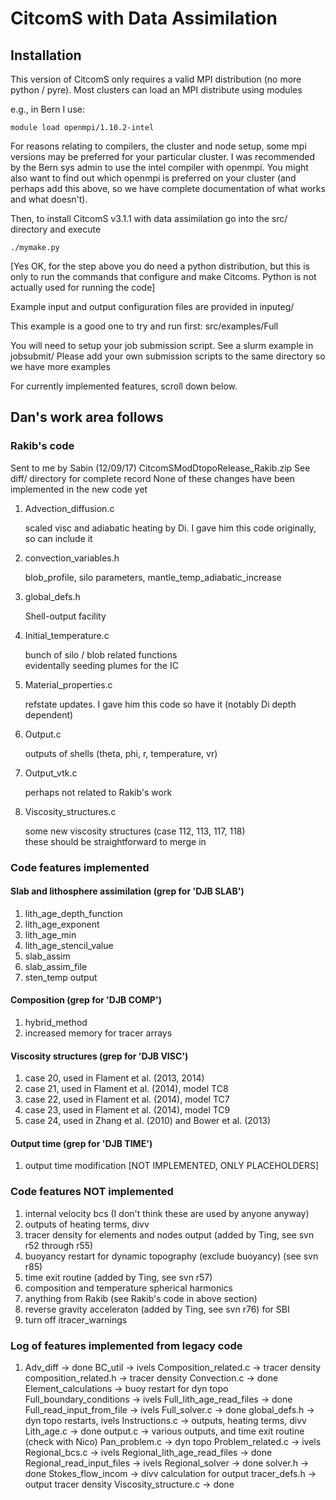 # CitcomS with Data Assimilation

## Installation

This version of CitcomS only requires a valid MPI distribution (no more python / pyre).  Most clusters can load an MPI distribute using modules

e.g., in Bern I use:

```module load openmpi/1.10.2-intel```

For reasons relating to compilers, the cluster and node setup, some mpi versions may be preferred for your particular cluster.  I was recommended by the Bern sys admin to use the intel compiler with openmpi.  You might also want to find out which openmpi is preferred on your cluster (and perhaps add this above, so we have complete documentation of what works and what doesn't).

Then, to install CitcomS v3.1.1 with data assimilation go into the src/ directory and execute

```./mymake.py```

[Yes OK, for the step above you do need a python distribution, but this is only to run the commands that configure and make Citcoms.  Python is not actually used for running the code]

Example input and output configuration files are provided in inputeg/

This example is a good one to try and run first: src/examples/Full

You will need to setup your job submission script.  See a slurm example in jobsubmit/  Please add your own submission scripts to the same directory so we have more examples

For currently implemented features, scroll down below.

## Dan's work area follows

### Rakib's code

Sent to me by Sabin (12/09/17) CitcomSModDtopoRelease\_Rakib.zip
See diff/ directory for complete record
None of these changes have been implemented in the new code yet

1. Advection\_diffusion.c

   scaled visc and adiabatic heating by Di.  I gave him this code originally, so can include it
   
2. convection\_variables.h

   blob_profile, silo parameters, mantle_temp_adiabatic_increase
   
3. global\_defs.h

   Shell-output facility
   
4. Initial\_temperature.c

   bunch of silo / blob related functions  
   evidentally seeding plumes for the IC
   
5. Material\_properties.c

   refstate updates.  I gave him this code so have it (notably Di depth dependent)
   
6. Output.c

   outputs of shells (theta, phi, r, temperature, vr)
   
7. Output\_vtk.c

   perhaps not related to Rakib's work
   
8. Viscosity\_structures.c

   some new viscosity structures (case 112, 113, 117, 118)  
   these should be straightforward to merge in

### Code features implemented

#### Slab and lithosphere assimilation (grep for 'DJB SLAB')
1. lith\_age\_depth\_function
2. lith\_age\_exponent
3. lith\_age\_min
4. lith\_age\_stencil\_value
5. slab\_assim
6. slab\_assim\_file
7. sten\_temp output
    
#### Composition (grep for 'DJB COMP')
1. hybrid_method
2. increased memory for tracer arrays

#### Viscosity structures (grep for 'DJB VISC')
1. case 20, used in Flament et al. (2013, 2014)
2. case 21, used in Flament et al. (2014), model TC8
3. case 22, used in Flament et al. (2014), model TC7
4. case 23, used in Flament et al. (2014), model TC9
5. case 24, used in Zhang et al. (2010) and Bower et al. (2013)

#### Output time (grep for 'DJB TIME')
1. output time modification [NOT IMPLEMENTED, ONLY PLACEHOLDERS]

### Code features NOT implemented

1. internal velocity bcs (I don't think these are used by anyone anyway)
2. outputs of heating terms, divv
3. tracer density for elements and nodes output (added by Ting, see svn r52 through r55)
4. buoyancy restart for dynamic topography (exclude buoyancy) (see svn r85)
5. time exit routine (added by Ting, see svn r57)
6. composition and temperature spherical harmonics
7. anything from Rakib (see Rakib's code in above section)
8. reverse gravity acceleraton (added by Ting, see svn r76) for SBI
9. turn off itracer_warnings

### Log of features implemented from legacy code
1. Adv\_diff -> done
BC_util -> ivels
Composition_related.c -> tracer density
composition_related.h -> tracer density
Convection.c -> done
Element_calculations -> buoy restart for dyn topo
Full_boundary_conditions -> ivels
Full_lith_age_read_files -> done
Full_read_input_from_file -> ivels
Full_solver.c -> done
global_defs.h -> dyn topo restarts, ivels
Instructions.c -> outputs, heating terms, divv
Lith_age.c -> done
output.c -> various outputs, and time exit routine (check with Nico)
Pan_problem.c -> dyn topo
Problem_related.c -> ivels
Regional_bcs.c -> ivels
Regional_lith_age_read_files -> done
Regional_read_input_files -> ivels
Regional_solver -> done
solver.h -> done
Stokes_flow_incom -> divv calculation for output
tracer_defs.h -> output tracer density
Viscosity_structure.c -> done
